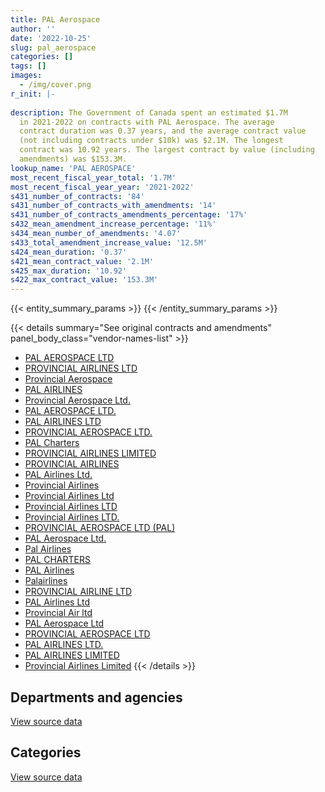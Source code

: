 ```yaml
---
title: PAL Aerospace
author: ''
date: '2022-10-25'
slug: pal_aerospace
categories: []
tags: []
images:
  - /img/cover.png
r_init: |-
  
description: The Government of Canada spent an estimated $1.7M
  in 2021-2022 on contracts with PAL Aerospace. The average
  contract duration was 0.37 years, and the average contract value
  (not including contracts under $10k) was $2.1M. The longest
  contract was 10.92 years. The largest contract by value (including
  amendments) was $153.3M.
lookup_name: 'PAL AEROSPACE'
most_recent_fiscal_year_total: '1.7M'
most_recent_fiscal_year_year: '2021-2022'
s431_number_of_contracts: '84'
s431_number_of_contracts_with_amendments: '14'
s431_number_of_contracts_amendments_percentage: '17%'
s432_mean_amendment_increase_percentage: '11%'
s434_mean_number_of_amendments: '4.07'
s433_total_amendment_increase_value: '12.5M'
s424_mean_duration: '0.37'
s421_mean_contract_value: '2.1M'
s425_max_duration: '10.92'
s422_max_contract_value: '153.3M'
---
```


<script src="/rmarkdown-libs/htmlwidgets/htmlwidgets.js"></script>
<link href="/rmarkdown-libs/datatables-css/datatables-crosstalk.css" rel="stylesheet" />
<script src="/rmarkdown-libs/datatables-binding/datatables.js"></script>
<script src="/rmarkdown-libs/jquery/jquery-3.6.0.min.js"></script>
<link href="/rmarkdown-libs/dt-core-bootstrap/css/dataTables.bootstrap.min.css" rel="stylesheet" />
<link href="/rmarkdown-libs/dt-core-bootstrap/css/dataTables.bootstrap.extra.css" rel="stylesheet" />
<script src="/rmarkdown-libs/dt-core-bootstrap/js/jquery.dataTables.min.js"></script>
<script src="/rmarkdown-libs/dt-core-bootstrap/js/dataTables.bootstrap.min.js"></script>
<link href="/rmarkdown-libs/crosstalk/css/crosstalk.min.css" rel="stylesheet" />
<script src="/rmarkdown-libs/crosstalk/js/crosstalk.min.js"></script>
<script src="/rmarkdown-libs/htmlwidgets/htmlwidgets.js"></script>
<link href="/rmarkdown-libs/datatables-css/datatables-crosstalk.css" rel="stylesheet" />
<script src="/rmarkdown-libs/datatables-binding/datatables.js"></script>
<script src="/rmarkdown-libs/jquery/jquery-3.6.0.min.js"></script>
<link href="/rmarkdown-libs/dt-core-bootstrap/css/dataTables.bootstrap.min.css" rel="stylesheet" />
<link href="/rmarkdown-libs/dt-core-bootstrap/css/dataTables.bootstrap.extra.css" rel="stylesheet" />
<script src="/rmarkdown-libs/dt-core-bootstrap/js/jquery.dataTables.min.js"></script>
<script src="/rmarkdown-libs/dt-core-bootstrap/js/dataTables.bootstrap.min.js"></script>
<link href="/rmarkdown-libs/crosstalk/css/crosstalk.min.css" rel="stylesheet" />
<script src="/rmarkdown-libs/crosstalk/js/crosstalk.min.js"></script>

{{< entity_summary_params >}}
{{< /entity_summary_params >}}

{{< details summary="See original contracts and amendments" panel_body_class="vendor-names-list" >}}
- [PAL AEROSPACE LTD](https://search.open.canada.ca/en/ct/?sort=contract_value_f%20desc&page=1&search_text=%22PAL%20AEROSPACE%20LTD%22)
- [PROVINCIAL AIRLINES LTD](https://search.open.canada.ca/en/ct/?sort=contract_value_f%20desc&page=1&search_text=%22PROVINCIAL%20AIRLINES%20LTD%22)
- [Provincial Aerospace](https://search.open.canada.ca/en/ct/?sort=contract_value_f%20desc&page=1&search_text=%22Provincial%20Aerospace%22)
- [PAL AIRLINES](https://search.open.canada.ca/en/ct/?sort=contract_value_f%20desc&page=1&search_text=%22PAL%20AIRLINES%22)
- [Provincial Aerospace Ltd.](https://search.open.canada.ca/en/ct/?sort=contract_value_f%20desc&page=1&search_text=%22Provincial%20Aerospace%20Ltd.%22)
- [PAL AEROSPACE LTD.](https://search.open.canada.ca/en/ct/?sort=contract_value_f%20desc&page=1&search_text=%22PAL%20AEROSPACE%20LTD.%22)
- [PAL AIRLINES LTD](https://search.open.canada.ca/en/ct/?sort=contract_value_f%20desc&page=1&search_text=%22PAL%20AIRLINES%20LTD%22)
- [PROVINCIAL AEROSPACE LTD.](https://search.open.canada.ca/en/ct/?sort=contract_value_f%20desc&page=1&search_text=%22PROVINCIAL%20AEROSPACE%20LTD.%22)
- [PAL Charters](https://search.open.canada.ca/en/ct/?sort=contract_value_f%20desc&page=1&search_text=%22PAL%20Charters%22)
- [PROVINCIAL AIRLINES LIMITED](https://search.open.canada.ca/en/ct/?sort=contract_value_f%20desc&page=1&search_text=%22PROVINCIAL%20AIRLINES%20LIMITED%22)
- [PROVINCIAL AIRLINES](https://search.open.canada.ca/en/ct/?sort=contract_value_f%20desc&page=1&search_text=%22PROVINCIAL%20AIRLINES%22)
- [PAL Airlines Ltd.](https://search.open.canada.ca/en/ct/?sort=contract_value_f%20desc&page=1&search_text=%22PAL%20Airlines%20Ltd.%22)
- [Provincial Airlines](https://search.open.canada.ca/en/ct/?sort=contract_value_f%20desc&page=1&search_text=%22Provincial%20Airlines%22)
- [Provincial Airlines Ltd](https://search.open.canada.ca/en/ct/?sort=contract_value_f%20desc&page=1&search_text=%22Provincial%20Airlines%20Ltd%22)
- [Provincial Airlines LTD](https://search.open.canada.ca/en/ct/?sort=contract_value_f%20desc&page=1&search_text=%22Provincial%20Airlines%20LTD%22)
- [Provincial Airlines LTD.](https://search.open.canada.ca/en/ct/?sort=contract_value_f%20desc&page=1&search_text=%22Provincial%20Airlines%20LTD.%22)
- [PROVINCIAL AEROSPACE LTD (PAL)](https://search.open.canada.ca/en/ct/?sort=contract_value_f%20desc&page=1&search_text=%22PROVINCIAL%20AEROSPACE%20LTD%20%28PAL%29%22)
- [PAL Aerospace Ltd.](https://search.open.canada.ca/en/ct/?sort=contract_value_f%20desc&page=1&search_text=%22PAL%20Aerospace%20Ltd.%22)
- [Pal Airlines](https://search.open.canada.ca/en/ct/?sort=contract_value_f%20desc&page=1&search_text=%22Pal%20Airlines%22)
- [PAL CHARTERS](https://search.open.canada.ca/en/ct/?sort=contract_value_f%20desc&page=1&search_text=%22PAL%20CHARTERS%22)
- [PAL Airlines](https://search.open.canada.ca/en/ct/?sort=contract_value_f%20desc&page=1&search_text=%22PAL%20Airlines%22)
- [Palairlines](https://search.open.canada.ca/en/ct/?sort=contract_value_f%20desc&page=1&search_text=%22Palairlines%22)
- [PROVINCIAL AIRLINE LTD](https://search.open.canada.ca/en/ct/?sort=contract_value_f%20desc&page=1&search_text=%22PROVINCIAL%20AIRLINE%20LTD%22)
- [PAL Airlines Ltd](https://search.open.canada.ca/en/ct/?sort=contract_value_f%20desc&page=1&search_text=%22PAL%20Airlines%20Ltd%22)
- [Provincial Air ltd](https://search.open.canada.ca/en/ct/?sort=contract_value_f%20desc&page=1&search_text=%22Provincial%20Air%20ltd%22)
- [PAL Aerospace Ltd](https://search.open.canada.ca/en/ct/?sort=contract_value_f%20desc&page=1&search_text=%22PAL%20Aerospace%20Ltd%22)
- [PROVINCIAL AEROSPACE LTD](https://search.open.canada.ca/en/ct/?sort=contract_value_f%20desc&page=1&search_text=%22PROVINCIAL%20AEROSPACE%20LTD%22)
- [PAL AIRLINES LTD.](https://search.open.canada.ca/en/ct/?sort=contract_value_f%20desc&page=1&search_text=%22PAL%20AIRLINES%20LTD.%22)
- [PAL AIRLINES LIMITED](https://search.open.canada.ca/en/ct/?sort=contract_value_f%20desc&page=1&search_text=%22PAL%20AIRLINES%20LIMITED%22)
- [Provincial Airlines Limited](https://search.open.canada.ca/en/ct/?sort=contract_value_f%20desc&page=1&search_text=%22Provincial%20Airlines%20Limited%22)
{{< /details >}}

## Departments and agencies

<div id="htmlwidget-1" style="width:100%;height:auto;" class="datatables html-widget"></div>
<script type="application/json" data-for="htmlwidget-1">{"x":{"style":"bootstrap","filter":"none","vertical":false,"data":[["<a href=\"/departments/csc-scc/\">Correctional Service of Canada<\/a>","<a href=\"/departments/dfatd-maecd/\">Global Affairs Canada<\/a>","<a href=\"/departments/dfo-mpo/\">Fisheries and Oceans Canada<\/a>","<a href=\"/departments/dnd-mdn/\">National Defence<\/a>","<a href=\"/departments/ic/\">Innovation, Science and Economic Development Canada<\/a>","<a href=\"/departments/isc-sac/\">Indigenous Services Canada<\/a>","<a href=\"/departments/nrc-cnrc/\">National Research Council Canada<\/a>","<a href=\"/departments/nrcan-rncan/\">Natural Resources Canada<\/a>","<a href=\"/departments/pc/\">Parks Canada<\/a>","<a href=\"/departments/rcmp-grc/\">Royal Canadian Mounted Police<\/a>"],[null,null,1757894.72,202936.34,null,null,null,11661.24,121120.94,103826.57],[null,50000,1852846.81,189023.75,null,null,21402.2,null,139042.73,null],[null,null,156427331.42,233769.94,117200.6,null,null,null,null,null],[87092.22,null,415586.76,402130.37,426945.02,406800,null,null,null,null]],"container":"<table class=\"table table-striped table-hover row-border order-column display\">\n  <thead>\n    <tr>\n      <th>Department<\/th>\n      <th>2018-2019<\/th>\n      <th>2019-2020<\/th>\n      <th>2020-2021<\/th>\n      <th>2021-2022<\/th>\n    <\/tr>\n  <\/thead>\n<\/table>","options":{"order":[[4,"desc"]],"pageLength":10,"autoWidth":true,"columnDefs":[{"targets":1,"render":"function(data, type, row, meta) {\n    return type !== 'display' ? data : DTWidget.formatCurrency(data, \"$\", 2, 3, \",\", \".\", true, null);\n  }"},{"targets":2,"render":"function(data, type, row, meta) {\n    return type !== 'display' ? data : DTWidget.formatCurrency(data, \"$\", 2, 3, \",\", \".\", true, null);\n  }"},{"targets":3,"render":"function(data, type, row, meta) {\n    return type !== 'display' ? data : DTWidget.formatCurrency(data, \"$\", 2, 3, \",\", \".\", true, null);\n  }"},{"targets":4,"render":"function(data, type, row, meta) {\n    return type !== 'display' ? data : DTWidget.formatCurrency(data, \"$\", 2, 3, \",\", \".\", true, null);\n  }"},{"width":"16%","targets":[1,2,3,4]},{"className":"dt-right","targets":[1,2,3,4]}],"orderClasses":false}},"evals":["options.columnDefs.0.render","options.columnDefs.1.render","options.columnDefs.2.render","options.columnDefs.3.render"],"jsHooks":[]}</script>
<p class="text-right">
<a href="https://github.com/GoC-Spending/contracts-data/tree/main/data/out/vendors/pal_aerospace/summary_by_fiscal_year_by_department.csv" class="source-data-link btn btn-link">View source data</a>
</p>

## Categories

<div id="htmlwidget-2" style="width:100%;height:auto;" class="datatables html-widget"></div>
<script type="application/json" data-for="htmlwidget-2">{"x":{"style":"bootstrap","filter":"none","vertical":false,"data":[["<a href=\"/categories/defence/\">Defence<\/a>","<a href=\"/categories/professional_services/\">Professional services<\/a>","<a href=\"/categories/transportation_and_logistics/\">Transportation and logistics<\/a>","<a href=\"/categories/industrial_products_and_services/\">Industrial products and services<\/a>","<a href=\"/categories/travel/\">Travel<\/a>"],[165516.76,1417359.82,614563.23,null,null],[189023.75,1455123.1,608168.64,null,null],[38550.36,154788352.84,1468794.18,482604.58,null],[402130.37,426945.02,344249.08,null,565229.9]],"container":"<table class=\"table table-striped table-hover row-border order-column display\">\n  <thead>\n    <tr>\n      <th>Category<\/th>\n      <th>2018-2019<\/th>\n      <th>2019-2020<\/th>\n      <th>2020-2021<\/th>\n      <th>2021-2022<\/th>\n    <\/tr>\n  <\/thead>\n<\/table>","options":{"order":[[4,"desc"]],"dom":"t","pageLength":30,"autoWidth":true,"columnDefs":[{"targets":1,"render":"function(data, type, row, meta) {\n    return type !== 'display' ? data : DTWidget.formatCurrency(data, \"$\", 2, 3, \",\", \".\", true, null);\n  }"},{"targets":2,"render":"function(data, type, row, meta) {\n    return type !== 'display' ? data : DTWidget.formatCurrency(data, \"$\", 2, 3, \",\", \".\", true, null);\n  }"},{"targets":3,"render":"function(data, type, row, meta) {\n    return type !== 'display' ? data : DTWidget.formatCurrency(data, \"$\", 2, 3, \",\", \".\", true, null);\n  }"},{"targets":4,"render":"function(data, type, row, meta) {\n    return type !== 'display' ? data : DTWidget.formatCurrency(data, \"$\", 2, 3, \",\", \".\", true, null);\n  }"},{"width":"16%","targets":[1,2,3,4]},{"className":"dt-right","targets":[1,2,3,4]}],"orderClasses":false,"lengthMenu":[10,25,30,50,100]}},"evals":["options.columnDefs.0.render","options.columnDefs.1.render","options.columnDefs.2.render","options.columnDefs.3.render"],"jsHooks":[]}</script>
<p class="text-right">
<a href="https://github.com/GoC-Spending/contracts-data/tree/main/data/out/vendors/pal_aerospace/summary_by_fiscal_year_by_category.csv" class="source-data-link btn btn-link">View source data</a>
</p>
